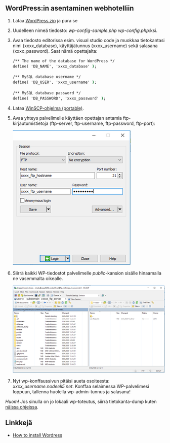 ## WordPress:in asentaminen webhotelliin

1. Lataa [WordPress.zip](https://wordpress.org/download/) ja pura se
2. Uudelleen nimeä tiedosto: *wp-config-sample.php* *wp-config.php*:ksi.
3. Avaa tiedosto editorissa esim. visual studio code ja muokkaa tietokantasi nimi (xxxx_database), käyttäjätunnus (xxxx_username) sekä salasana (xxxx_password). Saat nämä opettajalta:

    ```cmd
    /** The name of the database for WordPress */
    define( 'DB_NAME', 'xxxx_database' );

    /** MySQL database username */
    define( 'DB_USER', 'xxxx_username' );

    /** MySQL database password */
    define( 'DB_PASSWORD', 'xxxx_password' );
    ```

4. Lataa [WinSCP-ohjelma (portable)](https://winscp.net/eng/docs/portable).

5. Avaa yhteys palvelimelle käyttäen opettajan antamia ftp-kirjautumistietoja (ftp-server, ftp-username, ftp-password, ftp-port):

    ![winscp login](./img/winscp.png)

6. Siirrä kaikki WP-tiedostot palvelimelle *public*-kansion sisälle hinaamalla ne vasemmalta oikealle.

    ![winscp tiedostojen siirto](./img/winscp_files1.PNG)

7. Nyt wp-konffaussivun pitäisi aueta osoiteesta: *xxxx_username.nodeeli5.net*. Konffaa selaimessa WP-palvelimesi loppuun, tallenna huolella wp-admin-tunnus ja salasana!

*Huom!* Jos sinulla on jo lokaali wp-toteutus, siirrä tietokanta-dump kuten [näissa ohjeissa](./nodeeli.html).

## Linkkejä

- [How to install Wordress](https://wordpress.org/support/article/how-to-install-wordpress/)
